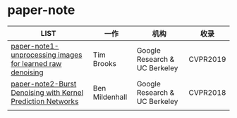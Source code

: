 # paper-note

| LIST                                                         | 一作           | 机构                          | 收录     |
| ------------------------------------------------------------ | -------------- | ----------------------------- | -------- |
| [paper-note1-unprocessing images for learned raw denoising](https://github.com/Badstu/paper-note/blob/master/paper-note1-unprocessing%20images%20for%20learned%20raw%20denoising.md) | Tim Brooks     | Google Research & UC Berkeley | CVPR2019 |
| [paper-note2-Burst Denoising with Kernel Prediction Networks](https://github.com/Badstu/paper-note/blob/master/paper-note2-Burst%20Denoising%20with%20Kernel%20Prediction%20Networks.md) | Ben Mildenhall | Google Research & UC Berkeley | CVPR2018 |
|                                                              |                |                               |          |

